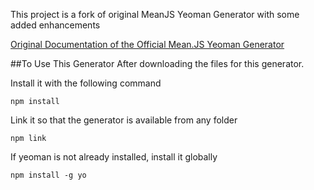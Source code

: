 This project is a fork of original MeanJS Yeoman Generator with some added enhancements

[Original Documentation of the Official Mean.JS Yeoman Generator](https://github.com/meanjs/generator-meanjs)

##To Use This Generator
After downloading the files for this generator.

Install it with the following command 
```
npm install
```

Link it so that the generator is available from any folder
```
npm link
```

If yeoman is not already installed, install it globally
```
npm install -g yo
```


